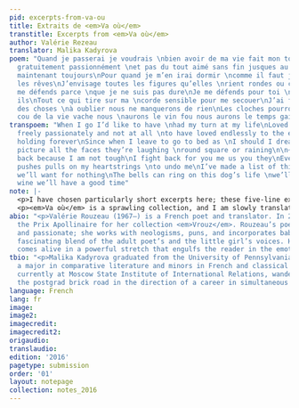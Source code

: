 ```yaml
---
pid: excerpts-from-va-ou
title: Extraits de <em>Va où</em>
transtitle: Excerpts from <em>Va où</em>
author: Valérie Rezeau
translator: Malika Kadyrova
poem: "Quand je passerai je voudrais \nbien avoir de ma vie fait mon tour\nAimé aimé
  gratuitement passionnément \net pas du tout aimé sans fin jusques au bout\nEt encore
  maintenant toujours\nPour quand je m’en irai dormir \ncomme il faut je rêve tous
  les rêves\nJ’envisage toutes les figures qu’elles \nrient rondes ou carrées ou pleuvent\n\n~\n\nJe
  me défends parce \nque je ne suis pas dure\nJe me défends pour toi \nmoi nous vous
  ils\nTout ce qui tire sur ma \ncorde sensible pour me secouer\nJ’ai fait la liste
  des choses \nà oublier nous ne manquerons de rien\nLes cloches pourront sonner \nau
  cou de la vie vache nous \naurons le vin fou nous aurons le temps gai"
transpoem: "When I go I’d like to have \nhad my turn at my life\nLoved to have loved
  freely passionately and not at all \nto have loved endlessly to the end\nAnd still
  holding forever\nSince when I leave to go to bed as \nI should I dream all the dreams\nI
  picture all the faces they’re laughing \nround square or raining\n\n~\n\nI fight
  back because I am not tough\nI fight back for you me us you they\nEverything that
  pushes pulls on my heartstrings \nto undo me\nI’ve made a list of things \nto forget
  we’ll want for nothing\nThe bells can ring on this dog’s life \nwe’ll have our fool’s
  wine we’ll have a good time"
note: |-
  <p>I have chosen particularly short excerpts here; these five-line extracts are tiny roller-coasters, especially considering Rouzeau’s tendency to forgo punctuation in order to create overlapping phrases within phrases. An interesting moment for me was in grappling with Rouzeau’s bells that could “sonner au cou de la vie vache.”  I had initially seen the bells as ringing “until the cows come home,” although that didn’t fully encompass the misery of <em>la vie vache</em>, which then became “a dog’s life.”</p>
  <p><em>Va où</em> is a sprawling collection, and I am slowly translating and retranslating my way through it. I find that the poems hit me at a different angle every time and I find myself grasping them at different ends, which accounts for my sense of the <em>maintenant</em> in “encore maintenant toujours” as being closer – for me – to “holding” than “now.”</p>
abio: "<p>Valérie Rouzeau (1967–) is a French poet and translator. In 2012 she won
  the Prix Apollinaire for her collection <em>Vrouz</em>. Rouzeau’s poetry is adventurous
  and passionate; she works with neologisms, puns, and incorporates baby-talk in a
  fascinating blend of the adult poet’s and the little girl’s voices. Her language
  comes alive in a powerful stretch that engulfs the reader in the emotion conveyed.</p>"
tbio: "<p>Malika Kadyrova graduated from the University of Pennsylvania in 2015 with
  a major in comparative literature and minors in French and classical studies. She’s
  currently at Moscow State Institute of International Relations, wandering along
  the postgrad brick road in the direction of a career in simultaneous interpretation.</p>"
language: French
lang: fr
image:
image2:
imagecredit:
imagecredit2:
origaudio:
translaudio:
edition: '2016'
pagetype: submission
order: '01'
layout: notepage
collection: notes_2016
---
```

